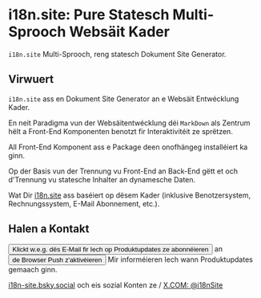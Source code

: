 # i18n.site: Pure Statesch Multi-Sprooch Websäit Kader

`i18n.site` Multi-Sprooch, reng statesch Dokument Site Generator.

## Virwuert

`i18n.site` ass en Dokument Site Generator an e Websäit Entwécklung Kader.

En neit Paradigma vun der Websäitentwécklung déi `MarkDown` als Zentrum hëlt a Front-End Komponenten benotzt fir Interaktivitéit ze sprëtzen.

All Front-End Komponent ass e Package deen onofhängeg installéiert ka ginn.

Op der Basis vun der Trennung vu Front-End an Back-End gëtt et och d'Trennung vu statesche Inhalter an dynamesche Daten.

Wat Dir [i18n.site](/) ass baséiert op dësem Kader (inklusive Benotzersystem, Rechnungssystem, E-Mail Abonnement, etc.).

## Halen a Kontakt

<button onclick="mailsub()">Klickt w.e.g. dës E-Mail fir Iech op Produktupdates ze abonnéieren</button> an <button onclick="webpush()">de Browser Push z'aktivéieren</button> Mir informéieren Iech wann Produktupdates gemaach ginn.

[i18n-site.bsky.social](https://bsky.app/profile/i18n-site.bsky.social) och eis sozial Konten ze / [X.COM: @i18nSite](https://x.com/i18nSite)